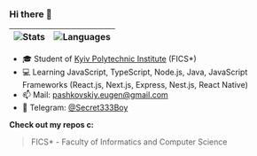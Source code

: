 ### Hi there 👋
|![Stats](https://github-readme-stats.vercel.app/api?username=Secret333Boy&show_icons=true&count_private=true&theme=tokyonight&include_all_commits=true) | ![Languages](https://github-readme-stats.vercel.app/api/top-langs/?username=Secret333Boy&hide=html,css,dockerfile&count_private=true&theme=tokyonight&layout=compact)|
| ------------- | ------------- |
- 🎓 Student of [Kyiv Polytechnic Institute](https://en.wikipedia.org/wiki/Igor_Sikorsky_Kyiv_Polytechnic_Institute) (FICS*)
- 💻 Learning JavaScript, TypeScript, Node.js, Java, JavaScript Frameworks (React.js, Next.js, Express, Nest.js, React Native)
- 📫 Mail: pashkovskiy.eugen@gmail.com
- 💬 Telegram: [@Secret333Boy](https://t.me/Secret333Boy)

**Check out my repos c:**

> FICS* - Faculty of Informatics and Computer Science
<!--
**Secret333Boy/secret333boy** is a ✨ _special_ ✨ repository because its `README.md` (this file) appears on your GitHub profile.

Here are some ideas to get you started:

- 🔭 I’m currently working on ...
- 🌱 I’m currently learning ...
- 👯 I’m looking to collaborate on ...
- 🤔 I’m looking for help with ...
- 💬 Ask me about ...
- 📫 How to reach me: ...
- 😄 Pronouns: ...
- ⚡ Fun fact: ...
-->
